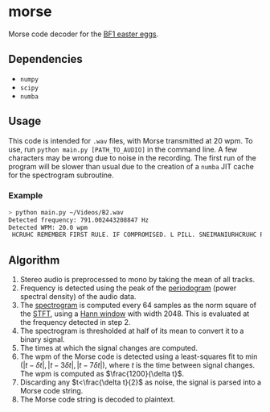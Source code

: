 # morse

Morse code decoder for the [BF1 easter eggs](https://wiki.gamedetectives.net/index.php?title=Battlefield_1#Headphones_and_Morse_code).

## Dependencies

* `numpy`
* `scipy`
* `numba`

## Usage

This code is intended for `.wav` files, with Morse transmitted at 20 wpm. To use, run `python main.py [PATH_TO_AUDIO]` in the command line. A few characters may be wrong due to noise in the recording. The first run of the program will be slower than usual due to the creation of a `numba` JIT cache for the spectrogram subroutine.

### Example

```bash
> python main.py ~/Videos/B2.wav
Detected frequency: 791.002443208847 Hz
Detected WPM: 20.0 wpm
 HCRUHC REMEMBER FIRST RULE. IF COMPROMISED. L PILL. SNEIMANIURHCRUHC REMEMBER FIRST RULE. IF COMPROMISED. L PILL. SNEIMANIURHCRUHC REMEMBER FI
```

## Algorithm

1. Stereo audio is preprocessed to mono by taking the mean of all tracks.
2. Frequency is detected using the peak of the [periodogram](https://en.wikipedia.org/wiki/Periodogram) (power spectral density) of the audio data.
3. The [spectrogram](https://en.wikipedia.org/wiki/Spectrogram) is computed every 64 samples as the norm square of the [STFT](https://en.wikipedia.org/wiki/Short-time_Fourier_transform), using a [Hann window](https://en.wikipedia.org/wiki/Hann_function) with width 2048. This is evaluated at the frequency detected in step 2.
4. The spectrogram is thresholded at half of its mean to convert it to a binary signal.
5. The times at which the signal changes are computed.
6. The wpm of the Morse code is detected using a least-squares fit to $\mathop{\mathrm{min}}\left(\left|t-\delta t\right|,\left|t-3\delta t\right|,\left|t-7\delta t\right|\right)$, where $t$ is the time between signal changes. The wpm is computed as $\frac{1200}{\delta t}$.
7. Discarding any $t<\frac{\delta t}{2}$ as noise, the signal is parsed into a Morse code string.
8. The Morse code string is decoded to plaintext.
